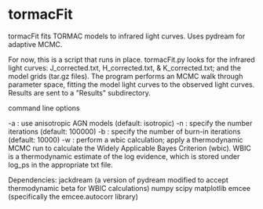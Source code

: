 # tormacFit
tormacFit fits TORMAC models to infrared light curves. Uses pydream for adaptive MCMC. 

For now, this is a script that runs in place. tormacFit.py looks for the infrared light curves: J_corrected.txt, H_corrected.txt, & K_corrected.txt; and the model grids (tar.gz files). The program performs an MCMC walk through parameter space, fitting the model light curves to the observed light curves. Results are sent to a "Results" subdirectory.

command line options

-a : use anisotropic AGN models (default: isotropic)
-n : specify the number iterations (default: 100000)
-b : specify the number of burn-in iterations (default: 10000)
-w : perform a wbic calculation; apply a thermodynamic MCMC run to calculate the Widely Applicable Bayes Criterion (wbic). WBIC is a thermodynamic estimate of the log evidence, which is stored under log_ps in the appropriate txt file.

Dependencies:
jackdream (a version of pydream modified to accept thermodynamic beta for WBIC calculations)
numpy
scipy
matplotlib
emcee (specifically the emcee.autocorr library)
